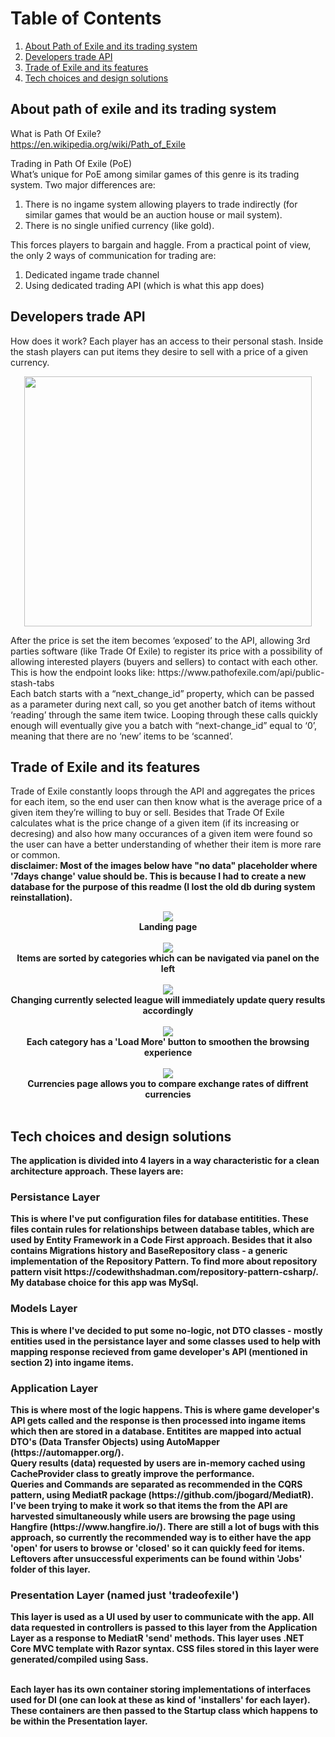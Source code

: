 # Table of Contents
1. [About Path of Exile and its trading system](#about-path-of-exile-and-its-trading-system)
2. [Developers trade API](#developers-trade-API)
3. [Trade of Exile and its features](#trade-of-exile-and-its-features)
4. [Tech choices and design solutions](#tech-choices-and-design-solutions)


## About path of exile and its trading system
What is Path Of Exile?  
https://en.wikipedia.org/wiki/Path_of_Exile

Trading in Path Of Exile (PoE)  
What’s unique for PoE among similar games of this genre is its trading system. 
Two major differences are:
1.	There is no ingame system allowing players to trade indirectly (for similar games that would be an auction house or mail system).
2.	There is no single unified currency (like gold).

This forces players to bargain and haggle. From a practical point of view, the only 2 ways of communication for trading are:
1.	Dedicated ingame trade channel
2.  Using dedicated trading API (which is what this app does)

## Developers trade API
How does it work? 
Each player has an access to their personal stash. Inside the stash players can put items they desire to sell with a price of a given currency.  

<p align="center">
  <img width="460" height="400" src="https://i.imgur.com/WoC1RSZ.png"><br>
</p>
After the price is set the item becomes ‘exposed’ to the API, allowing 3rd parties software (like Trade Of Exile) to register its price with a possibility of allowing interested players (buyers and sellers) to contact with each other.
This is how the endpoint looks like:  
https://www.pathofexile.com/api/public-stash-tabs <br>
Each batch starts with a “next_change_id” property, which can be passed as a parameter during next call, so you get another batch of items without ‘reading’ through the same item twice.  
Looping through these calls quickly enough will eventually give you a batch with “next-change_id” equal to ‘0’, meaning that there are no ‘new’ items to be ‘scanned’.

## Trade of Exile and its features
Trade of Exile constantly loops through the API and aggregates the prices for each item, so the end user can then know what is the average price of a given item they’re willing to buy or sell.
Besides that Trade Of Exile calculates what is the price change of a given item (if its increasing or decresing) and also how many occurances
of a given item were found so the user can have a better understanding of whether their item is more rare or common.  
<b>disclaimer: Most of the images below have "no data" placeholder where '7days change' value should be. This is because I had to create a new database for the purpose of this readme (I lost the old db during system reinstallation). <br>

<div align="center">
  <img src="https://i.imgur.com/g0E6DTJ.png"><br>
  Landing page <br><br>
  <img src="https://s6.gifyu.com/images/cycling.gif"><br>
  Items are sorted by categories which can be navigated via panel on the left <br><br>
  <img src="https://s6.gifyu.com/images/league_selection.gif"><br>
  Changing currently selected league will immediately update query results accordingly <br><br>
  <img src="https://s6.gifyu.com/images/load_more.gif"><br>
  Each category has a 'Load More' button to smoothen the browsing experience<br><br>
  <img src="https://i.imgur.com/5v1wLuR.png"><br>
  Currencies page allows you to compare exchange rates of diffrent currencies<br><br>
</div>

## Tech choices and design solutions  
The application is divided into 4 layers in a way characteristic for a clean architecture approach.
These layers are:
 
  <h3>Persistance Layer</h3>  
This is where I've put configuration files for database entitities. These files contain rules for relationships between database tables, which are used by Entity Framework in a Code First approach. Besides that it also contains Migrations history and BaseRepository class - a generic implementation of the Repository Pattern. To find more about repository pattern visit https://codewithshadman.com/repository-pattern-csharp/. My database choice for this app was MySql.
  
<h3>Models Layer  </h3>  
This is where I've decided to put some no-logic, not DTO classes - mostly entities used in the persistance layer and some classes used to help with mapping response recieved from game developer's API (mentioned in section 2) into ingame items.

<h3>Application Layer  </h3>  
This is where most of the logic happens. This is where game developer's API gets called and the response is then processed into ingame items which then are stored in a database.
Entitites are mapped into actual DTO's (Data Transfer Objects) using AutoMapper (https://automapper.org/). <br>
Query results (data) requested by users are in-memory cached using CacheProvider class to greatly improve the performance. <br>  
Queries and Commands are separated as recommended in the CQRS pattern, using MediatR package (https://github.com/jbogard/MediatR). <br>  
I've been trying to make it work so that items the from the API are harvested simultaneously while users are browsing the page using Hangfire (https://www.hangfire.io/).
There are still a lot of bugs with this approach, so currently the recommended way is to either have the app 'open' for users to browse or 'closed' so it can quickly feed for items. Leftovers after unsuccessful experiments can be found within 'Jobs' folder of this layer.
  
<h3>Presentation Layer (named just 'tradeofexile')  </h3>  
This layer is used as a UI used by user to communicate with the app. All data requested in controllers is passed to this layer from the Application Layer as a response to MediatR 'send' methods. This layer uses .NET Core MVC template with Razor syntax. CSS files stored in this layer were generated/compiled using Sass.<br><br>

Each layer has its own container storing implementations of interfaces used for DI (one can look at these as kind of 'installers' for each layer). These containers are then passed to the Startup class which happens to be within the Presentation layer.
